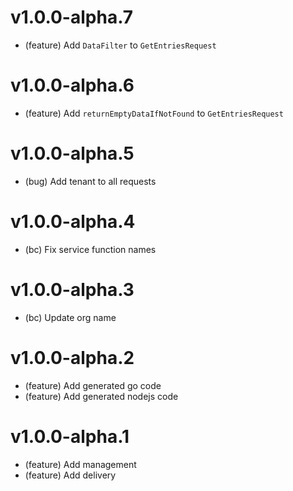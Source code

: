 # v1.0.0-alpha.7

- (feature) Add `DataFilter` to `GetEntriesRequest`

# v1.0.0-alpha.6

- (feature) Add `returnEmptyDataIfNotFound` to `GetEntriesRequest`

# v1.0.0-alpha.5

- (bug) Add tenant to all requests

# v1.0.0-alpha.4

- (bc) Fix service function names

# v1.0.0-alpha.3

- (bc) Update org name

# v1.0.0-alpha.2

- (feature) Add generated go code
- (feature) Add generated nodejs code

# v1.0.0-alpha.1

- (feature) Add management
- (feature) Add delivery
